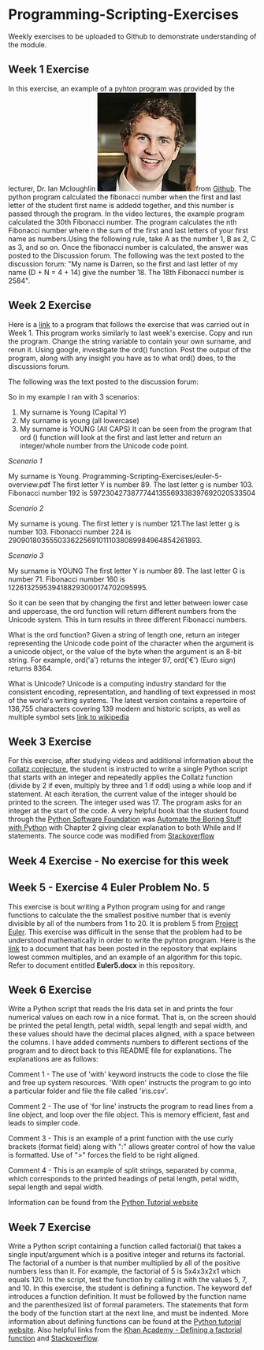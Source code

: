 # Programming-Scripting-Exercises #

Weekly exercises to be uploaded to Github to demonstrate understanding of the module.

## Week 1 Exercise ##

In this exercise, an example of a pyhton program was provided by the lecturer, Dr. Ian Mcloughlin ![Dr Ian Mcloughlin](lecturer.jpg)from [Github](https://github.com/ianmcloughlin/python-fib/blob/master/fib.py).
The python program calculated the fibonacci number when the first and last letter of the student first name is addedd together, and this number is passed through the program.  In the video lectures, the example program calculated the 30th Fibonacci number. The program  calculates the nth Fibonacci number where n the sum of the first and last letters of your first name as numbers.Using the following rule, take A as the number 1, B as 2, C as 3, and so on. Once the fibonacci number is calculated, the answer was posted to the Discussion forum.  The following was the text posted to the discussion forum: "My name is Darren, so the first and last letter of my name (D + N = 4 + 14) give the number  18. The 18th Fibonacci number is 2584".

## Week 2 Exercise ##


Here is a [link](https://github.com/ianmcloughlin/python-fib/blob/master/fibname.py) to a program that follows the exercise that was carried out in Week 1. This program works similarly to last week's exercise. Copy and run the program. Change the string variable to contain your own surname, and rerun it. Using google, investigate the ord() function.  Post the output of the program, along with any insight you have as to what ord() does, to the discussions forum.

The following was the text posted to the discussion forum:

So in my example I ran with 3 scenarios:

1.    My surname is Young (Capital Y)
2.    My surname is young (all lowercase) 
3.    My surname is YOUNG (All CAPS)
It can be seen from the program that ord () function will look at the first and last letter and return an integer/whole number from the Unicode code point.

*Scenario 1*

My surname is Young.
Programming-Scripting-Exercises/euler-5-overview.pdf The first letter Y is number 89.
The last letter g is number 103.
Fibonacci number 192 is 5972304273877744135569338397692020533504

*Scenario 2*

My surname is young.
The first letter y is number 121.The last letter g is number 103.
Fibonacci number 224 is 29090180355503362256910111038089984964854261893.

*Scenario 3*

My surname is YOUNG
The first letter Y is number 89.
The last letter G is number 71.
Fibonacci number 160 is 1226132595394188293000174702095995.

So it can be seen that by changing the first and letter between lower case and uppercase, the ord function will return different numbers from the Unicode system. This in turn results in three different Fibonacci numbers.

What is the ord function?
Given a string of length one, return an integer representing the Unicode code point of the character when the argument is a unicode object, or the value of the byte when the argument is an 8-bit string. For example, ord('a') returns the integer 97, ord('€') (Euro sign) returns 8364.

What is Unicode? 
Unicode is a computing industry standard for the consistent encoding, representation, and handling of text expressed in most of the world's writing systems. The latest version contains a repertoire of 136,755 characters covering 139 modern and historic scripts, as well as multiple symbol sets [link to wikipedia](https://en.wikipedia.org/wiki/Unicode)

## Week 3 Exercise ##

For this exercise, after studying videos and additional information about the [collatz conjecture](https://en.wikipedia.org/wiki/Collatz_conjecture), the student is instructed to write  a single Python script that starts with an integer and repeatedly applies the Collatz function (divide by 2 if even, multiply by three and 1 if odd) using a while loop and if statement. At each iteration, the current value of the integer should be printed to the screen. The integer used was 17. The program asks for an integer at the start of the code. A very helpful book that the student found through the [Python Software Foundation](https://www.python.org/) was [Automate the Boring Stuff with Python](https://automatetheboringstuff.com/chapter2/) with Chapter 2 giving clear explanation to both While and If statements. The source code was modified from [Stackoverflow]( https://stackoverflow.com/questions/13366830/collatz-conjecture-sequence)

## Week 4 Exercise - No exercise for this week ##

## Week 5 - Exercise 4 Euler Problem No. 5 ##

This exercise is bout writing a Python program using for and range functions to calculate the the smallest positive number that is evenly divisible by all of the numbers from 1 to 20.  It is problem 5 from [Project Euler](https://projecteuler.net/problem=5). This exercise was difficult in the sense that the problem had to be understood mathematically in order to write the pyhton program. Here is  the [link](https://github.com/DY-18/Programming-Scripting-Exercises) to a document that has been posted in the repository that  explains lowest common multiples, and an example of an algorithm for this topic. Refer to document entitled **Euler5.docx** in this repository.

## Week 6 Exercise ##

Write a Python script that reads the Iris data set in and prints the four numerical values on each row in a nice format. That is, on the screen should be printed the petal length, petal width, sepal length and sepal width, and these values should have the decimal places aligned, with a space between the columns. 
I have added  comments numbers to different sections of the program and to direct back to this README file for explanations. The explanations are as follows:

Comment 1 - The use of 'with' keyword instructs the code to close the file and free up system resources. 'With open' instructs the program to go into a particular folder and file the file called 'iris.csv'.

Comment 2 - The use of 'for line' instructs the program to read lines from a line object, and loop over the file object. This is memory efficient, fast and leads to simpler code.

Comment 3 - This is an example of a print function with the use curly brackets (format field) along with ":" allows greater control of how the value is formatted. Use of ">" forces the field to be right aligned. 

Comment 4 - This is an example of split strings, separated by comma, which corresponds to the printed headings of petal length, petal width, sepal length and sepal width.

Information can be found from the [Python Tutorial website](https://docs.python.org/3/tutorial/inputoutput.html#old-string-formatting)

## Week 7 Exercise ##

Write a Python script containing a function called factorial() that takes a single input/argument which is a positive integer and returns its factorial. The factorial of a number is that number multiplied by all of the positive numbers less than it. For example, the factorial of 5 is 5x4x3x2x1 which equals 120. In the script, test the function by calling it with the values 5, 7, and 10. In this exercise, the student is defining a function. 
The keyword def introduces a function definition. It must be followed by the function name and the parenthesized list of formal parameters. The statements that form the body of the function start at the next line, and must be indented. More information about defining functions can be found at the [Python tutorial website](https://docs.python.org/3/tutorial/controlflow.html). Also helpful links from the [Khan Academy - Defining a factorial function](https://www.youtube.com/watch?v=JwO_25S_eWE0) and [Stackoverflow](https://stackoverflow.com/questions/26499776/python-using-def-in-a-factorial-program).
